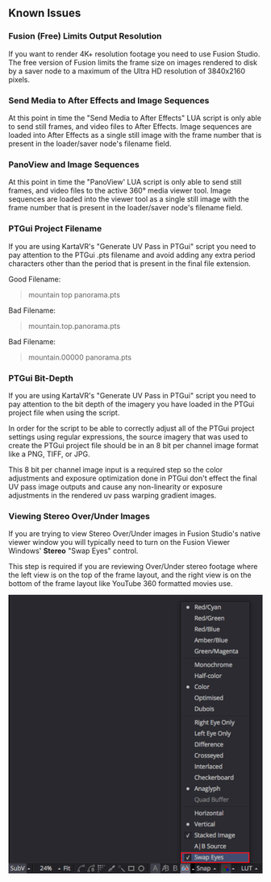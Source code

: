 ## <a name="known-issues"></a>Known Issues ##

### <a name="4k-uhd-limit"></a>Fusion (Free) Limits Output Resolution ###

If you want to render 4K+ resolution footage you need to use Fusion Studio. The free version of Fusion limits the frame size on images rendered to disk by a saver node to a maximum of the Ultra HD resolution of 3840x2160 pixels.

### <a name="send-to-ae"></a>Send Media to After Effects and Image Sequences ###

At this point in time the "Send Media to After Effects" LUA script is only able to send still frames, and video files to After Effects. Image sequences are loaded into After Effects as a single still image with the frame number that is present in the loader/saver node's filename field.

### <a name="panoview-sequences"></a>PanoView and Image Sequences ###

At this point in time the "PanoView' LUA script is only able to send still frames, and video files to the active 360&deg; media viewer tool. Image sequences are loaded into the viewer tool as a single still image with the frame number that is present in the loader/saver node's filename field.

### <a name="ptgui-project-filename"></a>PTGui Project Filename ###

If you are using KartaVR's "Generate UV Pass in PTGui" script you need to pay attention to the PTGui .pts filename and avoid adding any extra period characters other than the period that is present in the final file extension.

Good Filename:

> mountain top panorama.pts

Bad Filename:

> mountain.top.panorama.pts

Bad Filename:

> mountain.00000 panorama.pts

### <a name="ptgui-bit-depth"></a>PTGui Bit-Depth ###

If you are using KartaVR's "Generate UV Pass in PTGui" script you need to pay attention to the bit depth of the imagery you have loaded in the PTGui project file when using the script. 

In order for the script to be able to correctly adjust all of the PTGui project settings using regular expressions, the source imagery that was used to create the PTGui project file should be in an 8 bit per channel image format like a PNG, TIFF, or JPG. 

This 8 bit per channel image input is a required step so the color adjustments and exposure optimization done in PTGui don't effect the final UV pass image outputs and cause any non-linearity or exposure adjustments in the rendered uv pass warping gradient images.


### <a name="stereo-swap-eyes"></a>Viewing Stereo Over/Under Images ###

If you are trying to view Stereo Over/Under images in Fusion Studio's native viewer window you will typically need to turn on the Fusion Viewer Windows' **Stereo** "Swap Eyes" control.

This step is required if you are reviewing Over/Under stereo footage where the left view is on the top of the frame layout, and the right view is on the bottom of the frame layout like YouTube 360 formatted movies use.

![Fusion Stereo Viewer Swap Control](images/fusion-viewer-window-swap-control.png)



